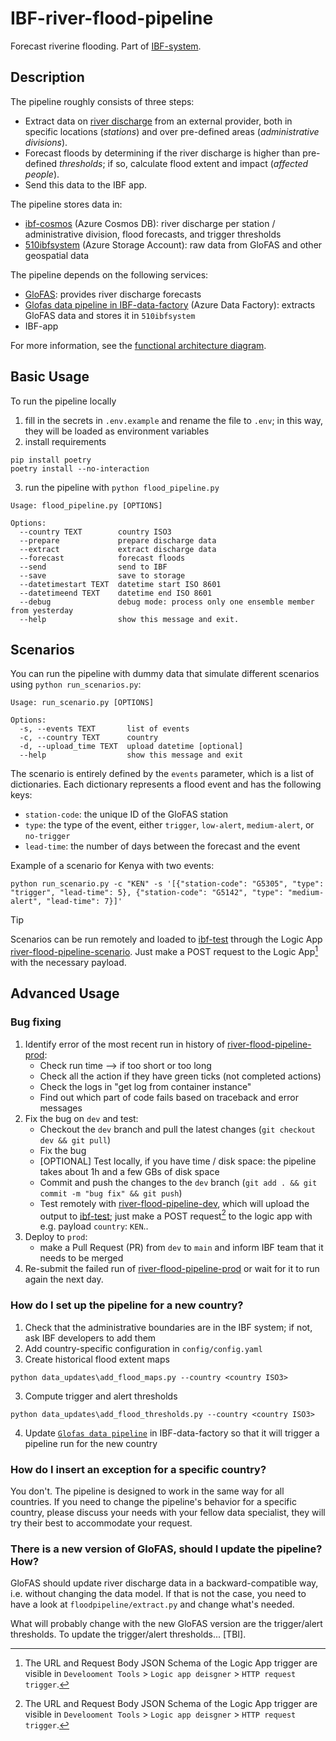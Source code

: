 # IBF-river-flood-pipeline

Forecast riverine flooding. Part of [IBF-system](https://github.com/rodekruis/IBF-system).

## Description

The pipeline roughly consists of three steps:
* Extract data on [river discharge](https://en.wikipedia.org/wiki/Discharge_(hydrology)) from an external provider, both in specific locations (_stations_) and over pre-defined areas (_administrative divisions_).
* Forecast floods by determining if the river discharge is higher than pre-defined _thresholds_; if so, calculate flood extent and impact (_affected people_).
* Send this data to the IBF app.

The pipeline stores data in:
* [ibf-cosmos](https://portal.azure.com/#@rodekruis.onmicrosoft.com/resource/subscriptions/57b0d17a-5429-4dbb-8366-35c928e3ed94/resourceGroups/IBF-system/overview) (Azure Cosmos DB): river discharge per station / administrative division, flood forecasts, and trigger thresholds
* [510ibfsystem](https://portal.azure.com/#@rodekruis.onmicrosoft.com/resource/subscriptions/57b0d17a-5429-4dbb-8366-35c928e3ed94/resourceGroups/IBF-system/providers/Microsoft.Storage/storageAccounts/510ibfsystem/overview) (Azure Storage Account): raw data from GloFAS and other geospatial data 

The pipeline depends on the following services:
* [GloFAS](https://global-flood.emergency.copernicus.eu/): provides river discharge forecasts
* [Glofas data pipeline in IBF-data-factory](https://adf.azure.com/en/authoring/pipeline/GloFAS%20data%20pipeline?factory=%2Fsubscriptions%2F57b0d17a-5429-4dbb-8366-35c928e3ed94%2FresourceGroups%2FIBF-system%2Fproviders%2FMicrosoft.DataFactory%2Ffactories%2FIBF-data-factory) (Azure Data Factory): extracts GloFAS data and stores it in `510ibfsystem`
* IBF-app 

For more information, see the [functional architecture diagram](https://miro.com/app/board/uXjVK7Valso=/?moveToWidget=3458764592859255828&cot=14).

## Basic Usage

To run the pipeline locally
1. fill in the secrets in `.env.example` and rename the file to `.env`; in this way, they will be loaded as environment variables
2. install requirements
```
pip install poetry
poetry install --no-interaction
```
3. run the pipeline with `python flood_pipeline.py`
```
Usage: flood_pipeline.py [OPTIONS]

Options:
  --country TEXT        country ISO3
  --prepare             prepare discharge data
  --extract             extract discharge data
  --forecast            forecast floods
  --send                send to IBF
  --save                save to storage
  --datetimestart TEXT  datetime start ISO 8601
  --datetimeend TEXT    datetime end ISO 8601
  --debug               debug mode: process only one ensemble member from yesterday
  --help                show this message and exit.
```

## Scenarios

You can run the pipeline with dummy data that simulate different scenarios using `python run_scenarios.py`:
```
Usage: run_scenario.py [OPTIONS]

Options:
  -s, --events TEXT       list of events
  -c, --country TEXT      country
  -d, --upload_time TEXT  upload datetime [optional]
  --help                  show this message and exit
```

The scenario is entirely defined by the `events` parameter, which is a list of dictionaries. Each dictionary represents a flood event and has the following keys:
* `station-code`: the unique ID of the GloFAS station
* `type`: the type of the event, either `trigger`, `low-alert`, `medium-alert`, or `no-trigger`
* `lead-time`: the number of days between the forecast and the event

Example of a scenario for Kenya with two events:
```
python run_scenario.py -c "KEN" -s '[{"station-code": "G5305", "type": "trigger", "lead-time": 5}, {"station-code": "G5142", "type": "medium-alert", "lead-time": 7}]'
```

> [!TIP]
> Scenarios can be run remotely and loaded to [ibf-test](https://ibf-test.510.global/) through the Logic App [river-flood-pipeline-scenario](https://portal.azure.com/#@rodekruis.onmicrosoft.com/resource/subscriptions/57b0d17a-5429-4dbb-8366-35c928e3ed94/resourceGroups/IBF-system/providers/Microsoft.Logic/workflows/river-flood-pipeline-scenario/logicApp). 
> Just make a POST request to the Logic App[^1] with the necessary payload.

## Advanced Usage

### Bug fixing

1. Identify error of the most recent run in history of [river-flood-pipeline-prod](https://portal.azure.com/#@rodekruis.onmicrosoft.com/resource/subscriptions/57b0d17a-5429-4dbb-8366-35c928e3ed94/resourceGroups/IBF-system/providers/Microsoft.Logic/workflows/river-flood-pipeline-prod/logicApp):
   * Check run time --> if too short or too long
   * Check all the action if they have green ticks (not completed actions)
   * Check the logs in "get log from container instance" 
   * Find out which part of code fails based on traceback and error messages
2. Fix the bug on `dev` and test:
   * Checkout the `dev` branch and pull the latest changes (`git checkout dev && git pull`)
   * Fix the bug
   * [OPTIONAL] Test locally, if you have time / disk space: the pipeline takes about 1h and a few GBs of disk space
   * Commit and push the changes to the `dev` branch (`git add . && git commit -m "bug fix" && git push`)
   * Test remotely with [river-flood-pipeline-dev](https://portal.azure.com/#@rodekruis.onmicrosoft.com/resource/subscriptions/57b0d17a-5429-4dbb-8366-35c928e3ed94/resourceGroups/IBF-system/providers/Microsoft.Logic/workflows/river-flood-pipeline-dev/logicApp), which will upload the output to [ibf-test](https://ibf-test.510.global/); 
just make a POST request[^1] to the logic app with e.g. payload `country`: `KEN`..
3. Deploy to `prod`:
   * make a Pull Request (PR) from `dev` to `main` and inform IBF team that it needs to be merged
4. Re-submit the failed run of [river-flood-pipeline-prod](https://portal.azure.com/#@rodekruis.onmicrosoft.com/resource/subscriptions/57b0d17a-5429-4dbb-8366-35c928e3ed94/resourceGroups/IBF-system/providers/Microsoft.Logic/workflows/river-flood-pipeline-prod/logicApp) or wait for it to run again the next day.


### How do I set up the pipeline for a new country?

1. Check that the administrative boundaries are in the IBF system; if not, ask IBF developers to add them
2. Add country-specific configuration in `config/config.yaml`
3. Create historical flood extent maps
```
python data_updates\add_flood_maps.py --country <country ISO3>
```
3. Compute trigger and alert thresholds
```
python data_updates\add_flood_thresholds.py --country <country ISO3>
```
4. Update [`Glofas data pipeline`](https://adf.azure.com/en/authoring/pipeline/GloFAS%20data%20pipeline?factory=%2Fsubscriptions%2F57b0d17a-5429-4dbb-8366-35c928e3ed94%2FresourceGroups%2FIBF-system%2Fproviders%2FMicrosoft.DataFactory%2Ffactories%2FIBF-data-factory) in IBF-data-factory so that it will trigger a pipeline run for the new country

### How do I insert an exception for a specific country?

You don't. The pipeline is designed to work in the same way for all countries.
If you need to change the pipeline's behavior for a specific country, please discuss your needs with your fellow data specialist, they will try their best to accommodate your request.

### There is a new version of GloFAS, should I update the pipeline? How?

GloFAS should update river discharge data in a backward-compatible way, i.e. without changing the data model. If that is not the case, you need 
to have a look at `floodpipeline/extract.py` and change what's needed.

What will probably change with the new GloFAS version are the trigger/alert thresholds. To update the trigger/alert thresholds... [TBI].

[^1]: The URL and Request Body JSON Schema of the Logic App trigger are visible in `Develooment Tools` > `Logic app deisgner` > `HTTP request trigger`.



